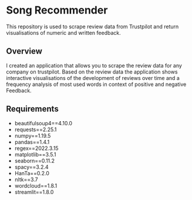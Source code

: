 # Song Recommender

This repository is used to scrape review data from Trustpilot and return visualisations of numeric and written feedback.

## Overview

I created an application that allows you to scrape the review data for any company on trustpilot.
Based on the review data the application shows interactive visualisations of the development of reviews over time and a frequency analysis of most used words in context of positive and negative Feedback.

## Requirements

- beautifulsoup4==4.10.0
- requests==2.25.1
- numpy==1.19.5
- pandas==1.4.1
- regex==2022.3.15
- matplotlib==3.5.1
- seaborn==0.11.2
- spacy==3.2.4
- HanTa==0.2.0
- nltk==3.7
- wordcloud==1.8.1
- streamlit==1.8.0
